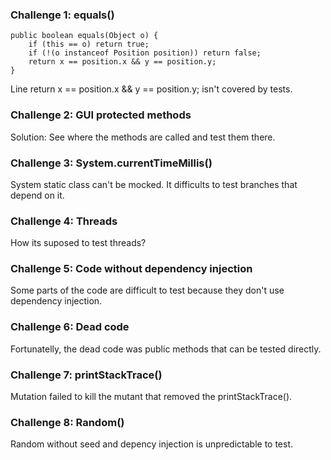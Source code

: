 ### Challenge 1: equals()

    public boolean equals(Object o) {
        if (this == o) return true;
        if (!(o instanceof Position position)) return false;
        return x == position.x && y == position.y;
    }

Line return x == position.x && y == position.y; isn't covered by tests.

### Challenge 2: GUI protected methods

Solution: See where the methods are called and test them there.

### Challenge 3: System.currentTimeMillis()

System static class can't be mocked. It difficults to test branches that depend on it.

### Challenge 4: Threads

How its suposed to test threads?

### Challenge 5: Code without dependency injection

Some parts of the code are difficult to test because they don't use dependency injection.

### Challenge 6: Dead code

Fortunatelly, the dead code was public methods that can be tested directly.

### Challenge 7: printStackTrace()

Mutation failed to kill the mutant that removed the printStackTrace().


### Challenge 8: Random()

Random without seed and depency injection is unpredictable to test.
